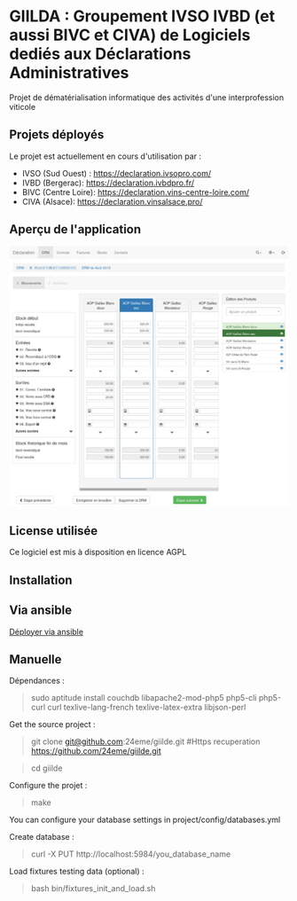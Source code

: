 # GIILDA : Groupement IVSO IVBD (et aussi BIVC et CIVA) de Logiciels dediés aux Déclarations Administratives 

Projet de dématérialisation informatique des activités d'une interprofession viticole

## Projets déployés

Le projet est actuellement en cours d'utilisation par  : 

* IVSO (Sud Ouest) : https://declaration.ivsopro.com/
* IVBD (Bergerac): https://declaration.ivbdpro.fr/
* BIVC (Centre Loire): https://declaration.vins-centre-loire.com/
* CIVA (Alsace): https://declaration.vinsalsace.pro/

## Aperçu de l'application

![Écran de saisie de la DRM](doc/captures/drm.jpg)

## License utilisée

Ce logiciel est mis à disposition en licence AGPL

## Installation

## Via ansible

[Déployer via ansible](https://github.com/24eme/giilda/tree/master/ansible)

## Manuelle

Dépendances :

> sudo aptitude install couchdb libapache2-mod-php5 php5-cli php5-curl curl texlive-lang-french texlive-latex-extra libjson-perl

Get the source project :

> git clone git@github.com:24eme/giilde.git #Https recuperation https://github.com/24eme/giilde.git

> cd giilde

Configure the projet :

> make

You can configure your database settings in project/config/databases.yml

Create database :

> curl -X PUT http://localhost:5984/you_database_name

Load fixtures testing data (optional) :

> bash bin/fixtures_init_and_load.sh
